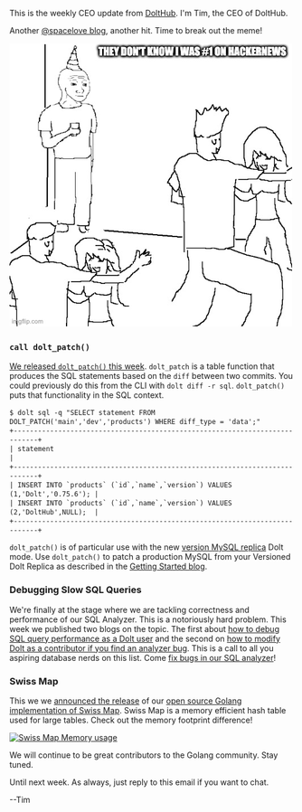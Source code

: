 This is the weekly CEO update from [DoltHub](https://www.dolthub.com/). I'm Tim, the CEO of DoltHub. 

Another [@spacelove blog](https://www.dolthub.com/blog/2023-03-23-illusion-of-transparency/), another hit. Time to break out the meme!

[![Spacelove hit](../images/hackernews-meme.jpeg)](https://www.dolthub.com/blog/2023-03-23-illusion-of-transparency/)

### `call dolt_patch()`

[We released `dolt_patch()` this week](https://www.dolthub.com/blog/2023-03-24-introducing-dolt-patch/). `dolt_patch` is a table function that produces the SQL statements based on the `diff` between two commits. You could previously do this from the CLI with `dolt diff -r sql`. `dolt_patch()` puts that functionality in the SQL context.

```
$ dolt sql -q "SELECT statement FROM DOLT_PATCH('main','dev','products') WHERE diff_type = 'data';"
+----------------------------------------------------------------------------+
| statement                                                                  |
+----------------------------------------------------------------------------+
| INSERT INTO `products` (`id`,`name`,`version`) VALUES (1,'Dolt','0.75.6'); |
| INSERT INTO `products` (`id`,`name`,`version`) VALUES (2,'DoltHub',NULL);  |
+----------------------------------------------------------------------------+
```

`dolt_patch()` is of particular use with the new [version MySQL replica](https://www.dolthub.com/blog/2023-03-15-getting-started-versioned-mysql-replica/) Dolt mode. Use `dolt_patch()` to patch a production MySQL from your Versioned Dolt Replica as described in the [Getting Started blog](https://www.dolthub.com/blog/2023-03-15-getting-started-versioned-mysql-replica/#revert-a-bad-change).

### Debugging Slow SQL Queries

We're finally at the stage where we are tackling correctness and performance of our SQL Analyzer. This is a notoriously hard problem. This week we published two blogs on the topic. The first about [how to debug SQL query performance as a Dolt user](https://www.dolthub.com/blog/2023-03-23-debugging-perf/) and the second on [how to modify Dolt as a contributor if you find an analyzer bug](https://www.dolthub.com/blog/2023-03-27-debugging-dolt/). This is a call to all you aspiring database nerds on this list. Come [fix bugs in our SQL analyzer](https://github.com/dolthub/dolt/issues?q=is%3Aissue+is%3Aopen+label%3Aanalyzer)!

### Swiss Map

This we we [announced the release](https://www.dolthub.com/blog/2023-03-28-swiss-map/) of our [open source Golang implementation of Swiss Map](https://github.com/dolthub/swiss). Swiss Map is a memory efficient hash table used for large tables. Check out the memory footprint difference!

[![Swiss Map Memory usage](../images/swiss-memory.svg)](https://www.dolthub.com/blog/2023-03-28-swiss-map/)

We will continue to be great contributors to the Golang community. Stay tuned.

Until next week. As always, just reply to this email if you want to chat.

--Tim
